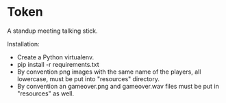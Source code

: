 # Token
A standup meeting talking stick.

Installation:
- Create a Python virtualenv.
- pip install -r requirements.txt
- By convention png images with the same name of the players, all lowercase, must be put into "resources" directory.
- By convention an gameover.png and gameover.wav files must be put in "resources" as well.
